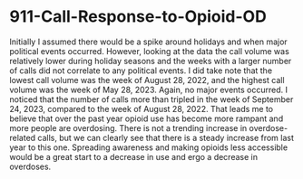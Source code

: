 # 911-Call-Response-to-Opioid-OD
 Initially I assumed there would be a spike around holidays and when major political events occurred. However, looking at the data the call volume was relatively lower during holiday seasons and the weeks with a larger number of calls did not correlate to any political events. I did take note that the lowest call volume was the week of August 28, 2022, and the highest call volume was the week of May 28, 2023. Again, no major events occurred. I noticed that the number of calls more than tripled in the week of September 24, 2023, compared to the week of August 28, 2022. That leads me to believe that over the past year opioid use has become more rampant and more people are overdosing. There is not a trending increase in overdose-related calls, but we can clearly see that there is a steady increase from last year to this one. Spreading awareness and making opioids less accessible would be a great start to a decrease in use and ergo a decrease in overdoses.
